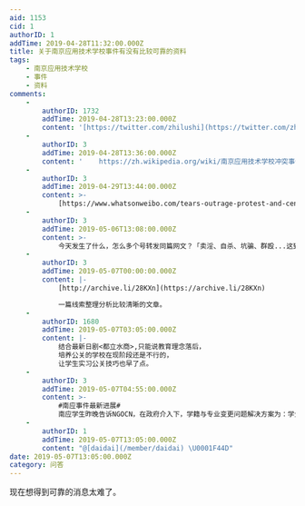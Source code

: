 ```yaml
---
aid: 1153
cid: 1
authorID: 1
addTime: 2019-04-28T11:32:00.000Z
title: 关于南京应用技术学校事件有没有比较可靠的资料
tags:
    - 南京应用技术学校
    - 事件
    - 资料
comments:
    -
        authorID: 1732
        addTime: 2019-04-28T13:23:00.000Z
        content: '[https://twitter.com/zhilushi](https://twitter.com/zhilushi)'
    -
        authorID: 3
        addTime: 2019-04-28T13:36:00.000Z
        content: '    https://zh.wikipedia.org/wiki/南京应用技术学校冲突事件'
    -
        authorID: 3
        addTime: 2019-04-29T13:44:00.000Z
        content: >-
            [https://www.whatsonweibo.com/tears-outrage-protest-and-censorship-over-fake-nanjing-school/](https://www.whatsonweibo.com/tears-outrage-protest-and-censorship-over-fake-nanjing-school/)
    -
        authorID: 3
        addTime: 2019-05-06T13:08:00.000Z
        content: >-
            今天发生了什么，怎么多个号转发同篇网文？「卖淫、自杀、坑骗、群殴...这到底是知识的殿堂还是人间炼狱？」[https://archive.is/OJIoe](https://archive.is/OJIoe)
    -
        authorID: 3
        addTime: 2019-05-07T00:00:00.000Z
        content: |-
            [http://archive.li/28KXn](https://archive.li/28KXn)

            一篇线索整理分析比较清晰的文章。
    -
        authorID: 1680
        addTime: 2019-05-07T03:05:00.000Z
        content: |-
            结合最新日剧<都立水商>,只能说教育理念落后，  
            培养公关的学校在现阶段还是不行的，  
            让学生实习公关技巧也早了点。
    -
        authorID: 3
        addTime: 2019-05-07T04:55:00.000Z
        content: >-
            #南应事件最新进展#
            南应学生昨晚告诉NGOCN，在政府介入下，学籍与专业变更问题解决方案为：学生可自主在五所大专学校中选择一所入读，毕业后可获得大专统考学历。但提供选择的五所学校均无护理专业。该名学生表示，他们将在今年9月1日入读新学校，目前学生均处于放假状态。她说道：“就当新的人生开始了。”[https://mp.weixin.qq.com/s/XEODRNlpUIXJrNzscgNvOQ](https://mp.weixin.qq.com/s/XEODRNlpUIXJrNzscgNvOQ)
    -
        authorID: 1
        addTime: 2019-05-07T13:05:00.000Z
        content: "@[daidai](/member/daidai) \U0001F44D"
date: 2019-05-07T13:05:00.000Z
category: 问答
---
```


现在想得到可靠的消息太难了。

